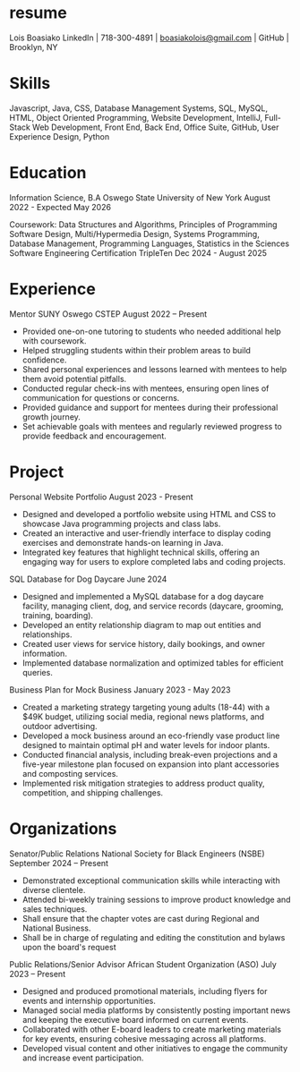 # resume
Lois Boasiako
LinkedIn | 718-300-4891 | boasiakolois@gmail.com | GitHub | Brooklyn, NY
# Skills
 Javascript, Java, CSS, Database Management Systems, SQL, MySQL, HTML, Object Oriented Programming, Website
Development, IntelliJ, Full-Stack Web Development, Front End, Back End, Office Suite, GitHub, User Experience
Design, Python
# Education  
Information Science, B.A Oswego State University of New York August 2022 - Expected May 2026

 Coursework: Data Structures and Algorithms, Principles of Programming Software Design, Multi/Hypermedia Design, Systems
Programming, Database Management, Programming Languages, Statistics in the Sciences
Software Engineering Certification TripleTen Dec 2024 - August 2025
# Experience 
Mentor SUNY Oswego CSTEP August 2022 – Present
- Provided one-on-one tutoring to students who needed additional help with coursework.
- Helped struggling students within their problem areas to build confidence.
- Shared personal experiences and lessons learned with mentees to help them avoid potential pitfalls.
- Conducted regular check-ins with mentees, ensuring open lines of communication for questions or concerns.
- Provided guidance and support for mentees during their professional growth journey.
- Set achievable goals with mentees and regularly reviewed progress to provide feedback and encouragement.
# Project 
Personal Website Portfolio August 2023 - Present
- Designed and developed a portfolio website using HTML and CSS to showcase Java programming projects and class
labs.
- Created an interactive and user-friendly interface to display coding exercises and demonstrate hands-on learning in
Java.
- Integrated key features that highlight technical skills, offering an engaging way for users to explore completed labs and
coding projects.

SQL Database for Dog Daycare June 2024

- Designed and implemented a MySQL database for a dog daycare facility, managing client, dog, and service records
(daycare, grooming, training, boarding).
- Developed an entity relationship diagram to map out entities and relationships.
- Created user views for service history, daily bookings, and owner information.
- Implemented database normalization and optimized tables for efficient queries.

Business Plan for Mock Business January 2023 - May 2023

- Created a marketing strategy targeting young adults (18-44) with a $49K budget, utilizing social media, regional news
platforms, and outdoor advertising.
- Developed a mock business around an eco-friendly vase product line designed to maintain optimal pH and water levels
for indoor plants.
- Conducted financial analysis, including break-even projections and a five-year milestone plan focused on expansion into
plant accessories and composting services.
- Implemented risk mitigation strategies to address product quality, competition, and shipping challenges.
# Organizations
Senator/Public Relations National Society for Black Engineers (NSBE) September 2024 – Present
- Demonstrated exceptional communication skills while interacting with diverse clientele.
- Attended bi-weekly training sessions to improve product knowledge and sales techniques.
- Shall ensure that the chapter votes are cast during Regional and National Business.
- Shall be in charge of regulating and editing the constitution and bylaws upon the board's request
  
Public Relations/Senior Advisor African Student Organization (ASO) July 2023 – Present

- Designed and produced promotional materials, including flyers for events and internship opportunities.
- Managed social media platforms by consistently posting important news and keeping the executive board informed on
current events.
- Collaborated with other E-board leaders to create marketing materials for key events, ensuring cohesive messaging
across all platforms.
- Developed visual content and other initiatives to engage the community and increase event participation.
